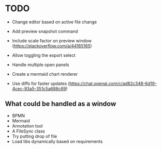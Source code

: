 # TODO

- Change editor based on active file change
- Add preview snapshot command
- Include scale factor on preview window (https://stackoverflow.com/a/44165165)
- Allow toggling the export select
- Handle multiple open panels

- Create a mermaid chart renderer
- Use diffs for faster updates (https://chat.openai.com/c/ad82c348-6d19-4cec-93a5-351c5a688c69)

## What could be handled as a window

- BPMN
- Mermaid
- Annotation tool
- A FileSync class
- Try putting drop of file
- Load libs dynamically based on requirements
